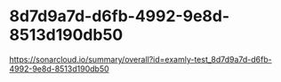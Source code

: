 # 8d7d9a7d-d6fb-4992-9e8d-8513d190db50
https://sonarcloud.io/summary/overall?id=examly-test_8d7d9a7d-d6fb-4992-9e8d-8513d190db50
